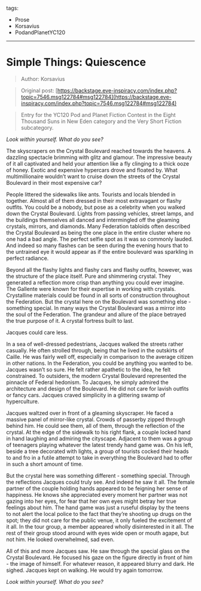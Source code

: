 tags:
  - Prose
  - Korsavius
  - PodandPlanetYC120
---

# Simple Things: Quiescence

> Author: Korsavius

> Original post: [https://backstage.eve-inspiracy.com/index.php?topic=7546.msg122784#msg122784](https://backstage.eve-inspiracy.com/index.php?topic=7546.msg122784#msg122784)

> Entry for the YC120 Pod and Planet Fiction Contest in the Eight Thousand Suns in New Eden category and the Very Short Fiction subcategory.


*Look within yourself. What do you see?*

The skyscrapers on the Crystal Boulevard reached towards the heavens. A dazzling spectacle brimming with glitz and glamour. The impressive beauty of it all captivated and held your attention like a fly clinging to a thick ooze of honey. Exotic and expensive hypercars drove and floated by. What multimillionaire wouldn’t want to cruise down the streets of the Crystal Boulevard in their most expensive car?

People littered the sidewalks like ants. Tourists and locals blended in together. Almost all of them dressed in their most extravagant or flashy outfits. You could be a nobody, but pose as a celebrity when you walked down the Crystal Boulevard. Lights from passing vehicles, street lamps, and the buildings themselves all danced and intermingled off the gleaming crystals, mirrors, and diamonds. Many Federation tabloids often described the Crystal Boulevard as being the one place in the entire cluster where no one had a bad angle. The perfect selfie spot as it was so commonly lauded. And indeed so many flashes can be seen during the evening hours that to the untrained eye it would appear as if the entire boulevard was sparkling in perfect radiance.

Beyond all the flashy lights and flashy cars and flashy outfits, however, was the structure of the place itself. Pure and shimmering crystal. They generated a reflection more crisp than anything you could ever imagine. The Gallente were known for their expertise in working with crystals. Crystalline materials could be found in all sorts of construction throughout the Federation. But the crystal here on the Boulevard was something else - something special. In many ways the Crystal Boulevard was a mirror into the soul of the Federation. The grandeur and allure of the place betrayed the true purpose of it. A crystal fortress built to last.

Jacques could care less.

In a sea of well-dressed pedestrians, Jacques walked the streets rather casually. He often strolled through, being that he lived in the outskirts of Caille. He was fairly well off, especially in comparison to the average citizen in other nations. In the Federation, you could be anything you wanted to be. Jacques wasn’t so sure. He felt rather apathetic to the idea, he felt constrained. To outsiders, the modern Crystal Boulevard represented the pinnacle of Federal hedonism. To Jacques, he simply admired the architecture and design of the Boulevard. He did not care for lavish outfits or fancy cars. Jacques craved simplicity in a glittering swamp of hyperculture.

Jacques waltzed over in front of a gleaming skyscraper. He faced a massive panel of mirror-like crystal. Crowds of passerby zipped through behind him. He could see them, all of them, through the reflection of the crystal. At the edge of the sidewalk to his right flank, a couple locked hand in hand laughing and admiring the cityscape. Adjacent to them was a group of teenagers playing whatever the latest trendy hand game was. On his left, beside a tree decorated with lights, a group of tourists cocked their heads to and fro in a futile attempt to take in everything the Boulevard had to offer in such a short amount of time.

But the crystal here was something different - something special. Through the reflections Jacques could truly see. And indeed he saw it all. The female partner of the couple holding hands appeared to be feigning her sense of happiness. He knows she appreciated every moment her partner was not gazing into her eyes, for fear that her own eyes might betray her true feelings about him. The hand game was just a ruseful display by the teens to not alert the local police to the fact that they’re shooting up drugs on the spot; they did not care for the public venue, it only fueled the excitement of it all. In the tour group, a member appeared wholly disinterested in it all. The rest of their group stood around with eyes wide open or mouth agape, but not him. He looked overwhelmed, sad even.

All of this and more Jacques saw. He saw through the special glass on the Crystal Boulevard. He focused his gaze on the figure directly in front of him - the image of himself. For whatever reason, it appeared blurry and dark. He sighed. Jacques kept on walking. He would try again tomorrow.

*Look within yourself. What do you see?*